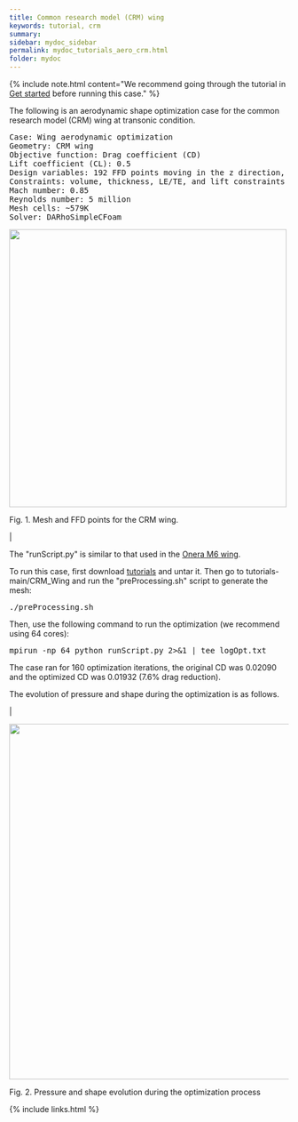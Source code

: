 ```yaml
---
title: Common research model (CRM) wing
keywords: tutorial, crm
summary: 
sidebar: mydoc_sidebar
permalink: mydoc_tutorials_aero_crm.html
folder: mydoc
---
```


{% include note.html content="We recommend going through the tutorial in [Get started](mydoc_get_started_download_docker.html) before running this case." %}

The following is an aerodynamic shape optimization case for the common research model (CRM) wing at transonic condition.

<pre>
Case: Wing aerodynamic optimization 
Geometry: CRM wing
Objective function: Drag coefficient (CD)
Lift coefficient (CL): 0.5
Design variables: 192 FFD points moving in the z direction, seven twists, and one angle of attack.
Constraints: volume, thickness, LE/TE, and lift constraints (total number: 768)
Mach number: 0.85
Reynolds number: 5 million
Mesh cells: ~579K
Solver: DARhoSimpleCFoam
</pre>

<img src="{{ site.url }}{{ site.baseurl }}/images/tutorials/CRM_FFD.png" width="500" />

Fig. 1. Mesh and FFD points for the CRM wing.

|

The "runScript.py" is similar to that used in the [Onera M6 wing](mydoc_tutorials_aero_m6.html).

To run this case, first download [tutorials](https://github.com/DAFoam/tutorials/archive/main.tar.gz) and untar it. Then go to tutorials-main/CRM_Wing and run the "preProcessing.sh" script to generate the mesh:

<pre>
./preProcessing.sh
</pre>

Then, use the following command to run the optimization (we recommend using 64 cores):

<pre>
mpirun -np 64 python runScript.py 2>&1 | tee logOpt.txt
</pre>

The case ran for 160 optimization iterations, the original CD was 0.02090 and the optimized CD was 0.01932 (7.6% drag reduction).

The evolution of pressure and shape during the optimization is as follows.

|

<img src="{{ site.url }}{{ site.baseurl }}/images/tutorials/CRM_Movie.gif" width="640" />

Fig. 2. Pressure and shape evolution during the optimization process

{% include links.html %}
